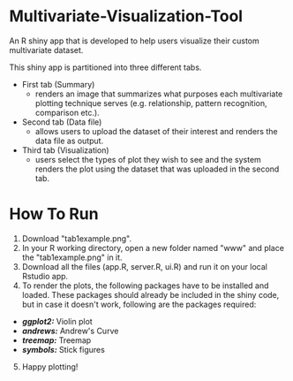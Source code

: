 # Multivariate-Visualization-Tool
An R shiny app that is developed to help users visualize their custom multivariate dataset.

This shiny app is partitioned into three different tabs. <br>
- First tab (Summary)
  - renders an image that summarizes what purposes each multivariate plotting technique serves (e.g. relationship, pattern recognition, comparison etc.).
- Second tab (Data file)
  - allows users to upload the dataset of their interest and renders the data file as output.
- Third tab (Visualization)
  - users select the types of plot they wish to see and the system renders the plot using the dataset that was uploaded in the second tab.


# How To Run
1. Download "tab1example.png".
2. In your R working directory, open a new folder named "www" and place the "tab1example.png" in it.
3. Download all the files (app.R, server.R, ui.R) and run it on your local Rstudio app.
4. To render the plots, the following packages have to be installed and loaded. These packages should already be included in the shiny code, but in case it doesn't work, following are the packages required:
  - ***ggplot2:*** Violin plot
  - ***andrews:*** Andrew's Curve
  - ***treemap:*** Treemap
  - ***symbols:*** Stick figures
5. Happy plotting!

